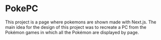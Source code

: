 # PokePC
This project is a page where pokemons are shown made with Next.js. The main idea for the design of this project was to recreate a PC from the Pokémon games in which all the Pokémon are displayed by page.
